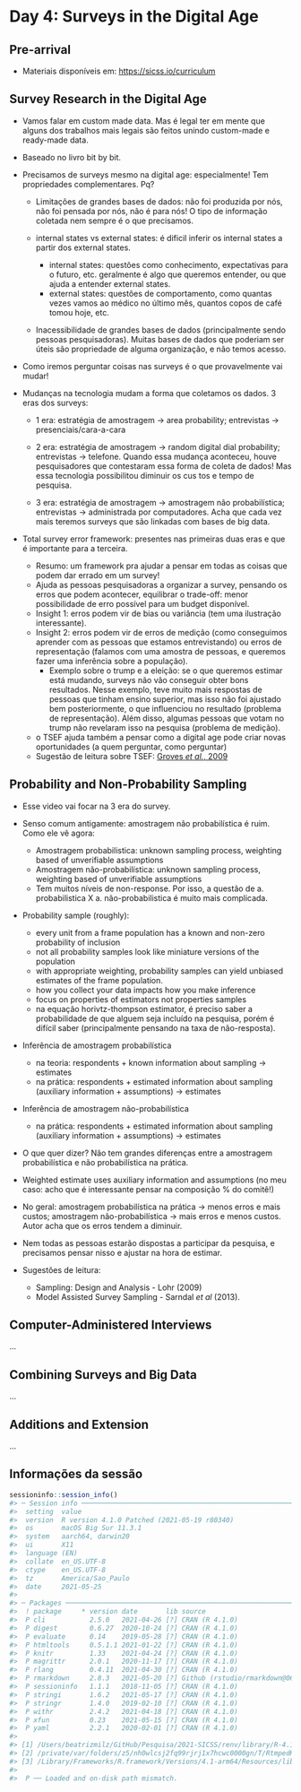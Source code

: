 
<!-- README.md is generated from README.Rmd. Please edit that file -->

# Day 4: Surveys in the Digital Age

## Pre-arrival

-   Materiais disponíveis em: <https://sicss.io/curriculum>

## Survey Research in the Digital Age

-   Vamos falar em custom made data. Mas é legal ter em mente que alguns
    dos trabalhos mais legais são feitos unindo custom-made e ready-made
    data.

-   Baseado no livro bit by bit.

-   Precisamos de surveys mesmo na digital age: especialmente! Tem
    propriedades complementares. Pq?

    -   Limitações de grandes bases de dados: não foi produzida por nós,
        não foi pensada por nós, não é para nós! O tipo de informação
        coletada nem sempre é o que precisamos.

    -   internal states vs external states: é dificil inferir os
        internal states a partir dos external states.

        -   internal states: questões como conhecimento, expectativas
            para o futuro, etc. geralmente é algo que queremos entender,
            ou que ajuda a entender external states.
        -   external states: questões de comportamento, como quantas
            vezes vamos ao médico no último mês, quantos copos de café
            tomou hoje, etc.

    -   Inacessibilidade de grandes bases de dados (principalmente sendo
        pessoas pesquisadoras). Muitas bases de dados que poderiam ser
        úteis são propriedade de alguma organização, e não temos acesso.

-   Como iremos perguntar coisas nas surveys é o que provavelmente vai
    mudar!

-   Mudanças na tecnologia mudam a forma que coletamos os dados. 3 eras
    dos surveys:

    -   1 era: estratégia de amostragem -&gt; area probability;
        entrevistas -&gt; presenciais/cara-a-cara

    -   2 era: estratégia de amostragem -&gt; random digital dial
        probability; entrevistas -&gt; telefone. Quando essa mudança
        aconteceu, houve pesquisadores que contestaram essa forma de
        coleta de dados! Mas essa tecnologia possibilitou diminuir os
        cus tos e tempo de pesquisa.

    -   3 era: estratégia de amostragem -&gt; amostragem não
        probabilística; entrevistas -&gt; administrada por computadores.
        Acha que cada vez mais teremos surveys que são linkadas com
        bases de big data.

-   Total survey error framework: presentes nas primeiras duas eras e
    que é importante para a terceira.

    -   Resumo: um framework pra ajudar a pensar em todas as coisas que
        podem dar errado em um survey!
    -   Ajuda as pessoas pesquisadoras a organizar a survey, pensando os
        erros que podem acontecer, equilibrar o trade-off: menor
        possibilidade de erro possível para um budget disponível.
    -   Insight 1: erros podem vir de bias ou variância (tem uma
        ilustração interessante).
    -   Insight 2: erros podem vir de erros de medição (como conseguimos
        aprender com as pessoas que estamos entrevistando) ou erros de
        representação (falamos com uma amostra de pessoas, e queremos
        fazer uma inferência sobre a população).
        -   Exemplo sobre o trump e a eleição: se o que queremos estimar
            está mudando, surveys não vão conseguir obter bons
            resultados. Nesse exemplo, teve muito mais respostas de
            pessoas que tinham ensino superior, mas isso não foi
            ajustado bem posteriormente, o que influenciou no resultado
            (problema de representação). Além disso, algumas pessoas que
            votam no trump não revelaram isso na pesquisa (problema de
            medição).
    -   o TSEF ajuda também a pensar como a digital age pode criar novas
        oportunidades (a quem perguntar, como perguntar)
    -   Sugestão de leitura sobre TSEF: [Groves *et al.*,
        2009](https://www.wiley.com/en-us/Survey+Methodology%2C+2nd+Edition-p-9780470465462)

## Probability and Non-Probability Sampling

-   Esse video vai focar na 3 era do survey.

-   Senso comum antigamente: amostragem não probabilística é ruim. Como
    ele vê agora:

    -   Amostragem probabilistica: unknown sampling process, weighting
        based of unverifiable assumptions
    -   Amostragem não-probabilística: unknown sampling process,
        weighting based of unverifiable assumptions
    -   Tem muitos níveis de non-response. Por isso, a questão de a.
        probabilistica X a. não-probabilistica é muito mais complicada.

-   Probability sample (roughly):

    -   every unit from a frame population has a known and non-zero
        probability of inclusion
    -   not all probability samples look like miniature versions of the
        population
    -   with appropriate weighting, probability samples can yield
        unbiased estimates of the frame population.
    -   how you collect your data impacts how you make inference
    -   focus on properties of estimators not properties samples
    -   na equação horivtz-thompson estimator, é preciso saber a
        probabilidade de que alguem seja incluído na pesquisa, porém é
        difícil saber (principalmente pensando na taxa de não-resposta).

-   Inferência de amostragem probabilística

    -   na teoria: respondents + known information about sampling -&gt;
        estimates
    -   na prática: respondents + estimated information about sampling
        (auxiliary information + assumptions) -&gt; estimates

-   Inferência de amostragem não-probabilística

    -   na prática: respondents + estimated information about sampling
        (auxiliary information + assumptions) -&gt; estimates

-   O que quer dizer? Não tem grandes diferenças entre a amostragem
    probabilística e não probabilística na prática.

-   Weighted estimate uses auxiliary information and assumptions (no meu
    caso: acho que é interessante pensar na composição % do comitê!)

-   No geral: amostragem probabilística na prática -&gt; menos erros e
    mais custos; amostragem não-probabilística -&gt; mais erros e menos
    custos. Autor acha que os erros tendem a diminuir.

-   Nem todas as pessoas estarão dispostas a participar da pesquisa, e
    precisamos pensar nisso e ajustar na hora de estimar.

-   Sugestões de leitura:

    -   Sampling: Design and Analysis - Lohr (2009)
    -   Model Assisted Survey Sampling - Sarndal *et al* (2013).

## Computer-Administered Interviews

…

## Combining Surveys and Big Data

…

## Additions and Extension

…

## Informações da sessão

``` r
sessioninfo::session_info()
#> ─ Session info ───────────────────────────────────────────────────────────────
#>  setting  value                                      
#>  version  R version 4.1.0 Patched (2021-05-19 r80340)
#>  os       macOS Big Sur 11.3.1                       
#>  system   aarch64, darwin20                          
#>  ui       X11                                        
#>  language (EN)                                       
#>  collate  en_US.UTF-8                                
#>  ctype    en_US.UTF-8                                
#>  tz       America/Sao_Paulo                          
#>  date     2021-05-25                                 
#> 
#> ─ Packages ───────────────────────────────────────────────────────────────────
#>  ! package     * version date       lib source                            
#>  P cli           2.5.0   2021-04-26 [?] CRAN (R 4.1.0)                    
#>  P digest        0.6.27  2020-10-24 [?] CRAN (R 4.1.0)                    
#>  P evaluate      0.14    2019-05-28 [?] CRAN (R 4.1.0)                    
#>  P htmltools     0.5.1.1 2021-01-22 [?] CRAN (R 4.1.0)                    
#>  P knitr         1.33    2021-04-24 [?] CRAN (R 4.1.0)                    
#>  P magrittr      2.0.1   2020-11-17 [?] CRAN (R 4.1.0)                    
#>  P rlang         0.4.11  2021-04-30 [?] CRAN (R 4.1.0)                    
#>  P rmarkdown     2.8.3   2021-05-20 [?] Github (rstudio/rmarkdown@067a920)
#>  P sessioninfo   1.1.1   2018-11-05 [?] CRAN (R 4.1.0)                    
#>  P stringi       1.6.2   2021-05-17 [?] CRAN (R 4.1.0)                    
#>  P stringr       1.4.0   2019-02-10 [?] CRAN (R 4.1.0)                    
#>  P withr         2.4.2   2021-04-18 [?] CRAN (R 4.1.0)                    
#>  P xfun          0.23    2021-05-15 [?] CRAN (R 4.1.0)                    
#>  P yaml          2.2.1   2020-02-01 [?] CRAN (R 4.1.0)                    
#> 
#> [1] /Users/beatrizmilz/GitHub/Pesquisa/2021-SICSS/renv/library/R-4.1/aarch64-apple-darwin20
#> [2] /private/var/folders/z5/nh0wlcsj2fq99rjrj1x7hcwc0000gn/T/RtmpedKqUw/renv-system-library
#> [3] /Library/Frameworks/R.framework/Versions/4.1-arm64/Resources/library
#> 
#>  P ── Loaded and on-disk path mismatch.
```
